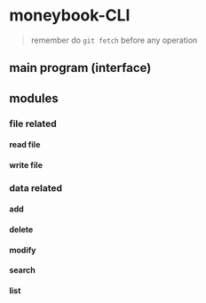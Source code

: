 # moneybook-CLI
> remember do ```git fetch``` before any operation 
## main program (interface)
## modules
### file related
#### read file
#### write file
### data related
#### add
#### delete
#### modify
#### search
#### list

